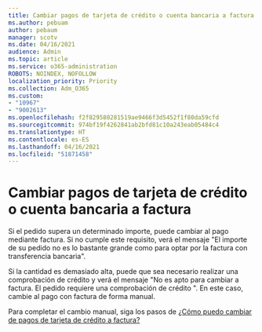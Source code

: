 ```yaml
---
title: Cambiar pagos de tarjeta de crédito o cuenta bancaria a factura
ms.author: pebuam
author: pebaum
manager: scotv
ms.date: 04/16/2021
audience: Admin
ms.topic: article
ms.service: o365-administration
ROBOTS: NOINDEX, NOFOLLOW
localization_priority: Priority
ms.collection: Adm_O365
ms.custom:
- "10967"
- "9002613"
ms.openlocfilehash: f2f829580281519ae9466f3d5452f1f80da59cfd
ms.sourcegitcommit: 974bf19f4262841ab2bfd81c10a243eab05484c4
ms.translationtype: HT
ms.contentlocale: es-ES
ms.lasthandoff: 04/16/2021
ms.locfileid: "51871458"
---
```

# <a name="change-from-credit-card-or-bank-account-payments-to-invoice"></a>Cambiar pagos de tarjeta de crédito o cuenta bancaria a factura

Si el pedido supera un determinado importe, puede cambiar al pago mediante factura. Si no cumple este requisito, verá el mensaje "El importe de su pedido no es lo bastante grande como para optar por la factura con transferencia bancaria". 

Si la cantidad es demasiado alta, puede que sea necesario realizar una comprobación de crédito y verá el mensaje "No es apto para cambiar a factura. El pedido requiere una comprobación de crédito ". En este caso, cambie al pago con factura de forma manual. 

Para completar el cambio manual, siga los pasos de [¿Cómo puedo cambiar de pagos de tarjeta de crédito a factura?](https://docs.microsoft.com/alchemyinsights/how-do-i-change-from-credit-card-payments-to-invoice)